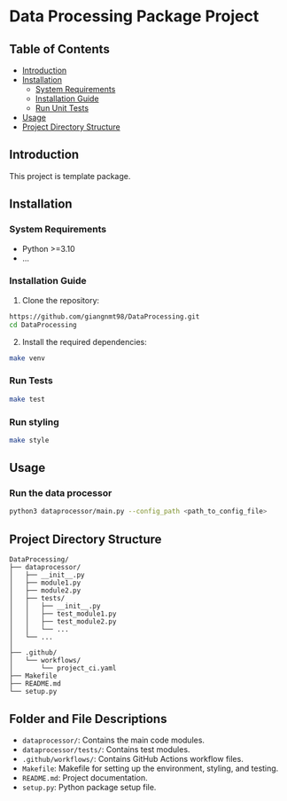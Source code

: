 
# Data Processing Package Project

## Table of Contents

- [Introduction](#introduction)
- [Installation](#installation)
  - [System Requirements](#system-requirements)
  - [Installation Guide](#installation-guide)
  - [Run Unit Tests](#run-unit-tests)
- [Usage](#usage)
- [Project Directory Structure](#project-directory-structure)

## Introduction

This project is template package.

## Installation

### System Requirements

- Python >=3.10
- ...

### Installation Guide

1. Clone the repository:

```bash
https://github.com/giangnmt98/DataProcessing.git
cd DataProcessing
```

2. Install the required dependencies:

```bash
make venv
```

### Run Tests
```bash
make test
```

### Run styling
```bash
make style
```

## Usage
### Run the data processor
```bash
python3 dataprocessor/main.py --config_path <path_to_config_file>
````
## Project Directory Structure
```
DataProcessing/
├── dataprocessor/
│   ├── __init__.py
│   ├── module1.py
│   ├── module2.py
│   ├── tests/
│   │   ├── __init__.py
│   │   ├── test_module1.py
│   │   ├── test_module2.py
│   │   └── ...
│   └── ...
│
├── .github/
│   └── workflows/
│       └── project_ci.yaml
├── Makefile
├── README.md
└── setup.py
```

## Folder and File Descriptions
- `dataprocessor/`: Contains the main code modules.
- `dataprocessor/tests/`: Contains test modules.
- `.github/workflows/`: Contains GitHub Actions workflow files.
- `Makefile`: Makefile for setting up the environment, styling, and testing.
- `README.md`: Project documentation.
- `setup.py`: Python package setup file.
